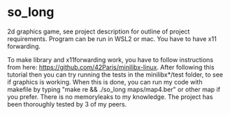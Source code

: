 # so_long
2d graphics game, see project description for outline of project requirements.
Program can be run in WSL2 or mac. You have to have x11 forwarding.


To make library and x11forwarding work, you have to follow instructions from here: https://github.com/42Paris/minilibx-linux.
After following this tutorial then you can try running the tests in the minilibx*/test folder, to see if graphics is working.
When this is done, you can run my code with makefile by typing "make re && ./so_long maps/map4.ber" or other map if you prefer.
There is no memoryleaks to my knowledge. The project has been thoroughly tested by 3 of my peers.
